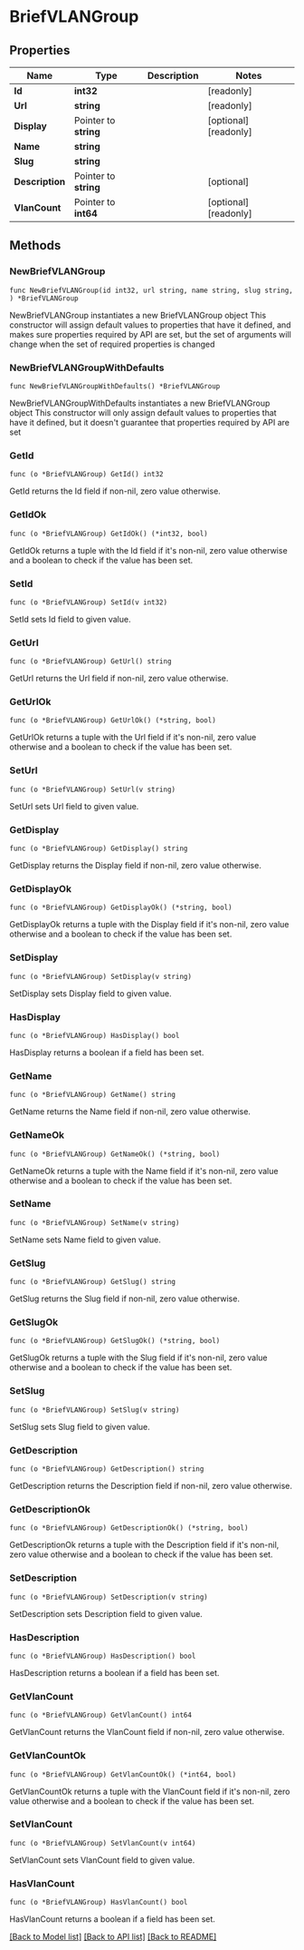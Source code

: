 # BriefVLANGroup

## Properties

Name | Type | Description | Notes
------------ | ------------- | ------------- | -------------
**Id** | **int32** |  | [readonly] 
**Url** | **string** |  | [readonly] 
**Display** | Pointer to **string** |  | [optional] [readonly] 
**Name** | **string** |  | 
**Slug** | **string** |  | 
**Description** | Pointer to **string** |  | [optional] 
**VlanCount** | Pointer to **int64** |  | [optional] [readonly] 

## Methods

### NewBriefVLANGroup

`func NewBriefVLANGroup(id int32, url string, name string, slug string, ) *BriefVLANGroup`

NewBriefVLANGroup instantiates a new BriefVLANGroup object
This constructor will assign default values to properties that have it defined,
and makes sure properties required by API are set, but the set of arguments
will change when the set of required properties is changed

### NewBriefVLANGroupWithDefaults

`func NewBriefVLANGroupWithDefaults() *BriefVLANGroup`

NewBriefVLANGroupWithDefaults instantiates a new BriefVLANGroup object
This constructor will only assign default values to properties that have it defined,
but it doesn't guarantee that properties required by API are set

### GetId

`func (o *BriefVLANGroup) GetId() int32`

GetId returns the Id field if non-nil, zero value otherwise.

### GetIdOk

`func (o *BriefVLANGroup) GetIdOk() (*int32, bool)`

GetIdOk returns a tuple with the Id field if it's non-nil, zero value otherwise
and a boolean to check if the value has been set.

### SetId

`func (o *BriefVLANGroup) SetId(v int32)`

SetId sets Id field to given value.


### GetUrl

`func (o *BriefVLANGroup) GetUrl() string`

GetUrl returns the Url field if non-nil, zero value otherwise.

### GetUrlOk

`func (o *BriefVLANGroup) GetUrlOk() (*string, bool)`

GetUrlOk returns a tuple with the Url field if it's non-nil, zero value otherwise
and a boolean to check if the value has been set.

### SetUrl

`func (o *BriefVLANGroup) SetUrl(v string)`

SetUrl sets Url field to given value.


### GetDisplay

`func (o *BriefVLANGroup) GetDisplay() string`

GetDisplay returns the Display field if non-nil, zero value otherwise.

### GetDisplayOk

`func (o *BriefVLANGroup) GetDisplayOk() (*string, bool)`

GetDisplayOk returns a tuple with the Display field if it's non-nil, zero value otherwise
and a boolean to check if the value has been set.

### SetDisplay

`func (o *BriefVLANGroup) SetDisplay(v string)`

SetDisplay sets Display field to given value.

### HasDisplay

`func (o *BriefVLANGroup) HasDisplay() bool`

HasDisplay returns a boolean if a field has been set.

### GetName

`func (o *BriefVLANGroup) GetName() string`

GetName returns the Name field if non-nil, zero value otherwise.

### GetNameOk

`func (o *BriefVLANGroup) GetNameOk() (*string, bool)`

GetNameOk returns a tuple with the Name field if it's non-nil, zero value otherwise
and a boolean to check if the value has been set.

### SetName

`func (o *BriefVLANGroup) SetName(v string)`

SetName sets Name field to given value.


### GetSlug

`func (o *BriefVLANGroup) GetSlug() string`

GetSlug returns the Slug field if non-nil, zero value otherwise.

### GetSlugOk

`func (o *BriefVLANGroup) GetSlugOk() (*string, bool)`

GetSlugOk returns a tuple with the Slug field if it's non-nil, zero value otherwise
and a boolean to check if the value has been set.

### SetSlug

`func (o *BriefVLANGroup) SetSlug(v string)`

SetSlug sets Slug field to given value.


### GetDescription

`func (o *BriefVLANGroup) GetDescription() string`

GetDescription returns the Description field if non-nil, zero value otherwise.

### GetDescriptionOk

`func (o *BriefVLANGroup) GetDescriptionOk() (*string, bool)`

GetDescriptionOk returns a tuple with the Description field if it's non-nil, zero value otherwise
and a boolean to check if the value has been set.

### SetDescription

`func (o *BriefVLANGroup) SetDescription(v string)`

SetDescription sets Description field to given value.

### HasDescription

`func (o *BriefVLANGroup) HasDescription() bool`

HasDescription returns a boolean if a field has been set.

### GetVlanCount

`func (o *BriefVLANGroup) GetVlanCount() int64`

GetVlanCount returns the VlanCount field if non-nil, zero value otherwise.

### GetVlanCountOk

`func (o *BriefVLANGroup) GetVlanCountOk() (*int64, bool)`

GetVlanCountOk returns a tuple with the VlanCount field if it's non-nil, zero value otherwise
and a boolean to check if the value has been set.

### SetVlanCount

`func (o *BriefVLANGroup) SetVlanCount(v int64)`

SetVlanCount sets VlanCount field to given value.

### HasVlanCount

`func (o *BriefVLANGroup) HasVlanCount() bool`

HasVlanCount returns a boolean if a field has been set.


[[Back to Model list]](../README.md#documentation-for-models) [[Back to API list]](../README.md#documentation-for-api-endpoints) [[Back to README]](../README.md)


